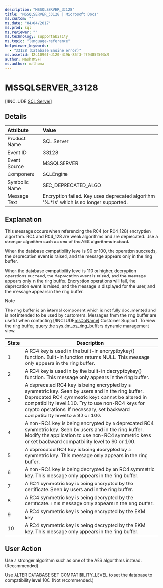 ```yaml
---
description: "MSSQLSERVER_33128"
title: "MSSQLSERVER_33128 | Microsoft Docs"
ms.custom: ""
ms.date: "04/04/2017"
ms.prod: sql
ms.reviewer: ""
ms.technology: supportability
ms.topic: "language-reference"
helpviewer_keywords: 
  - "33128 (Database Engine error)"
ms.assetid: 12c1096f-d120-439b-85f3-f794859503c9
author: MashaMSFT
ms.author: mathoma
---
```

# MSSQLSERVER_33128
 [!INCLUDE [SQL Server](../../includes/applies-to-version/sqlserver.md)]
  
## Details  
  
| Attribute | Value |  
| :-------- | :---- |  
|Product Name|SQL Server|  
|Event ID|33128|  
|Event Source|MSSQLSERVER|  
|Component|SQLEngine|  
|Symbolic Name|SEC_DEPRECATED_ALGO|  
|Message Text|Encryption failed. Key uses deprecated algorithm '%.*ls' which is no longer supported.|  
  
## Explanation  
This message occurs when referencing the RC4 (or RC4_128) encryption algorithm. RC4 and RC4_128 are weak algorithms and are deprecated. Use a stronger algorithm such as one of the AES algorithms instead.  
  
When the database compatibility level is 90 or 100, the operation succeeds, the deprecation event is raised, and the message appears only in the ring buffer.  
  
When the database compatibility level is 110 or higher, decryption operations succeed, the deprecation event is raised, and the message appears only in the ring buffer. Encryption operations will fail, the deprecation event is raised, and the message is displayed for the user, and the message appears in the ring buffer.  
  
> [!NOTE]  
> The ring buffer is an internal component which is not fully documented and is not intended to be used by customers. Messages from the ring buffer are useful when contacting [!INCLUDE[msCoName](../../includes/msconame-md.md)] Customer Support. To view the ring buffer, query the sys.dm_os_ring_buffers dynamic management view.  
  
|State|Description|  
|---------|---------------|  
|1|A RC4 key is used in the built-in encryptbykey() function. Built-in function returns NULL. This message only appears in the ring buffer.|  
|2|A RC4 key is used in by the built-in decryptbykey() function. This message only appears in the ring buffer.|  
|3|A deprecated RC4 key is being encrypted by a symmetric key. Seen by users and in the ring buffer. Deprecated RC4 symmetric keys cannot be altered in compatibility level 110. Try to use non-RC4 keys for crypto operations. If necessary, set backward compatibility level to a 90 or 100.|  
|4|A non-RC4 key is being encrypted by a deprecated RC4 symmetric key. Seen by users and in the ring buffer. Modify the application to use non-RC4 symmetric keys or set backward compatibility level to 90 or 100.|  
|5|A deprecated RC4 key is being decrypted by a symmetric key. This message only appears in the ring buffer.|  
|6|A non-RC4 key is being decrypted by an RC4 symmetric key. This message only appears in the ring buffer.|  
|7|A RC4 symmetric key is being encrypted by the certificate. Seen by users and in the ring buffer.|  
|8|A RC4 symmetric key is being decrypted by the certificate. This message only appears in the ring buffer.|  
|9|A RC4 symmetric key is being encrypted by the EKM key.|  
|10|A RC4 symmetric key is being decrypted by the EKM key. This message only appears in the ring buffer.|  
  
## User Action  
Use a stronger algorithm such as one of the AES algorithms instead. (Recommended)  
  
Use ALTER DATABASE SET COMPATIBILITY_LEVEL to set the database to compatibility level 100. (Not recommended.)  
  
